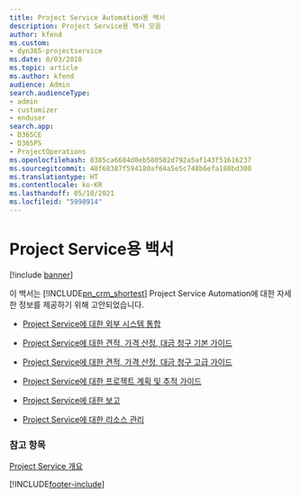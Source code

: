 ```yaml
---
title: Project Service Automation용 백서
description: Project Service용 백서 모음
author: kfend
ms.custom:
- dyn365-projectservice
ms.date: 8/03/2018
ms.topic: article
ms.author: kfend
audience: Admin
search.audienceType:
- admin
- customizer
- enduser
search.app:
- D365CE
- D365PS
- ProjectOperations
ms.openlocfilehash: 0385ca6684d0eb580502d792a5af143f51616237
ms.sourcegitcommit: 40f68387f594180af64a5e5c748b6efa188bd300
ms.translationtype: HT
ms.contentlocale: ko-KR
ms.lasthandoff: 05/10/2021
ms.locfileid: "5998914"
---
```

# <a name="white-papers-for-project-service"></a>Project Service용 백서

[!include [banner](../includes/psa-now-project-operations.md)]

이 백서는 [!INCLUDE[pn_crm_shortest](../includes/pn-crm-shortest.md)] Project Service Automation에 대한 자세한 정보를 제공하기 위해 고안되었습니다.

-   [Project Service에 대한 외부 시스템 통합](https://go.microsoft.com/fwlink/?LinkId=825445)

-   [Project Service에 대한 견적, 가격 산정, 대금 청구 기본 가이드](https://go.microsoft.com/fwlink/?LinkId=825241)

-   [Project Service에 대한 견적, 가격 산정, 대금 청구 고급 가이드](https://go.microsoft.com/fwlink/?LinkId=825242)

-   [Project Service에 대한 프로젝트 계획 및 추적 가이드](https://go.microsoft.com/fwlink/?LinkId=825243)

-   [Project Service에 대한 보고](https://go.microsoft.com/fwlink/?LinkId=825446)

-   [Project Service에 대한 리소스 관리](https://go.microsoft.com/fwlink/?LinkId=825244)

### <a name="see-also"></a>참고 항목
 [Project Service 개요](../psa/overview.md)


[!INCLUDE[footer-include](../includes/footer-banner.md)]
